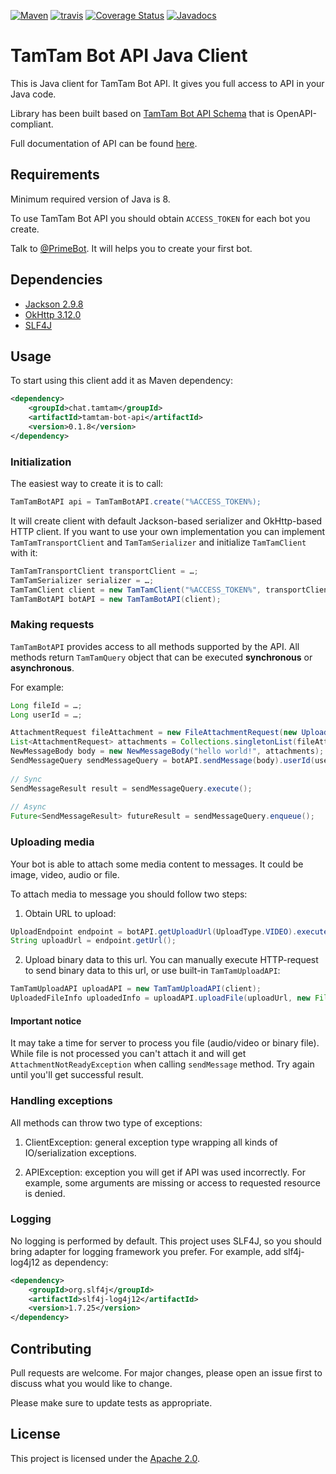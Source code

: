 [![Maven](https://maven-badges.herokuapp.com/maven-central/chat.tamtam/tamtam-bot-api/badge.svg)](https://maven-badges.herokuapp.com/maven-central/chat.tamtam/tamtam-bot-api) [![travis](https://travis-ci.org/tamtam-chat/tamtam-bot-api.svg?branch=master)](https://travis-ci.org/tamtam-chat/tamtam-bot-api)
[![Coverage Status](https://coveralls.io/repos/github/tamtam-chat/tamtam-bot-api/badge.svg?branch=master)](https://coveralls.io/github/tamtam-chat/tamtam-bot-api?branch=master) [![Javadocs](http://www.javadoc.io/badge/chat.tamtam/tamtam-bot-api.svg)](http://www.javadoc.io/doc/chat.tamtam/tamtam-bot-api)

# TamTam Bot API Java Client
This is Java client for TamTam Bot API. It gives you full access to API in your Java code.

Library has been built based on [TamTam Bot API Schema](https://github.com/tamtam-chat/tamtam-bot-api-schema) that is OpenAPI-compliant.

Full documentation of API can be found [here](https://dev.tamtam.chat).

## Requirements
Minimum required version of Java is 8.

To use TamTam Bot API you should obtain `ACCESS_TOKEN` for each bot you create.

Talk to [@PrimeBot](http://tt.me/primebot). It will helps you to create your first bot.

## Dependencies
- [Jackson 2.9.8](https://github.com/FasterXML/jackson)
- [OkHttp 3.12.0](https://github.com/square/okhttp)
- [SLF4J](https://github.com/qos-ch/slf4j)

## Usage
To start using this client add it as Maven dependency:
```xml
<dependency>
    <groupId>chat.tamtam</groupId>
    <artifactId>tamtam-bot-api</artifactId>
    <version>0.1.8</version>
</dependency>
```

### Initialization
The easiest way to create it is to call:
```java
TamTamBotAPI api = TamTamBotAPI.create("%ACCESS_TOKEN%);
```

It will create client with default Jackson-based serializer and OkHttp-based HTTP client.
If you want to use your own implementation you can implement `TamTamTransportClient` and `TamTamSerializer` and initialize `TamTamClient` with it:

```java
TamTamTransportClient transportClient = …;
TamTamSerializer serializer = …;
TamTamClient client = new TamTamClient("%ACCESS_TOKEN%", transportClient, serializer);
TamTamBotAPI botAPI = new TamTamBotAPI(client);
```

### Making requests
`TamTamBotAPI` provides access to all methods supported by the API. All methods return `TamTamQuery` object that can be executed **synchronous** or **asynchronous**.
 
For example:

```java
Long fileId = …;
Long userId = …;

AttachmentRequest fileAttachment = new FileAttachmentRequest(new UploadedFileInfo(fileId));
List<AttachmentRequest> attachments = Collections.singletonList(fileAttachment);
NewMessageBody body = new NewMessageBody("hello world!", attachments);
SendMessageQuery sendMessageQuery = botAPI.sendMessage(body).userId(userId);
    
// Sync
SendMessageResult result = sendMessageQuery.execute();
    
// Async
Future<SendMessageResult> futureResult = sendMessageQuery.enqueue();
```

### Uploading media
Your bot is able to attach some media content to messages. It could be image, video, audio or file.

To attach media to message you should follow two steps:

1. Obtain URL to upload:
```java
UploadEndpoint endpoint = botAPI.getUploadUrl(UploadType.VIDEO).execute();
String uploadUrl = endpoint.getUrl();
```
2. Upload binary data to this url. You can manually execute HTTP-request to send binary data to this url, or use built-in `TamTamUploadAPI`:

```java
TamTamUploadAPI uploadAPI = new TamTamUploadAPI(client);
UploadedFileInfo uploadedInfo = uploadAPI.uploadFile(uploadUrl, new File("%FILE_PATH%")).execute();
```

#### Important notice
It may take a time for server to process you file (audio/video or binary file). While file is not processed you can't attach it and will get `AttachmentNotReadyException` when calling `sendMessage` method. Try again until you'll get successful result.

### Handling exceptions
All methods can throw two type of exceptions:

1. ClientException: general exception type wrapping all kinds of IO/serialization exceptions.

2. APIException: exception you will get if API was used incorrectly. For example, some arguments are missing or access to requested resource is denied.

### Logging
No logging is performed by default. This project uses SLF4J, so you should bring adapter for logging framework you prefer. For example, add slf4j-log4j12 as dependency:

```xml
<dependency>
    <groupId>org.slf4j</groupId>
    <artifactId>slf4j-log4j12</artifactId>
    <version>1.7.25</version>
</dependency>
```

## Contributing

Pull requests are welcome. For major changes, please open an issue first to discuss what you would like to change.

Please make sure to update tests as appropriate.

## License
This project is licensed under the [Apache 2.0](https://www.apache.org/licenses/LICENSE-2.0).
